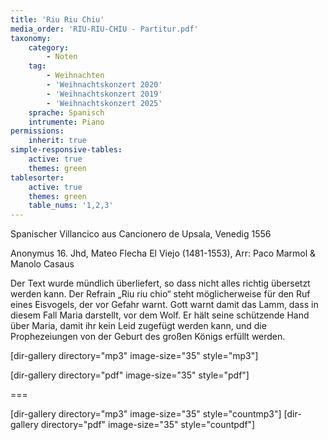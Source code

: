 ```yaml
---
title: 'Riu Riu Chiu'
media_order: 'RIU-RIU-CHIU - Partitur.pdf'
taxonomy:
    category:
        - Noten
    tag:
        - Weihnachten
        - 'Weihnachtskonzert 2020'
        - 'Weihnachtskonzert 2019'
        - 'Weihnachtskonzert 2025'
    sprache: Spanisch
    intrumente: Piano
permissions:
    inherit: true
simple-responsive-tables:
    active: true
    themes: green
tablesorter:
    active: true
    themes: green
    table_nums: '1,2,3'
---
```


Spanischer Villancico aus Cancionero de Upsala, Venedig 1556

Anonymus 16. Jhd, Mateo Flecha El Viejo (1481-1553), Arr: Paco Marmol & Manolo Casaus

Der Text wurde mündlich überliefert, so dass nicht alles richtig übersetzt werden kann. Der Refrain „Riu riu chio“  steht möglicherweise für den Ruf eines Eisvogels, der vor Gefahr warnt. Gott warnt damit das Lamm, dass in diesem Fall Maria darstellt, vor dem Wolf. Er hält seine schützende Hand über Maria, damit ihr kein Leid zugefügt werden kann, und die Prophezeiungen von der Geburt des großen Königs erfüllt werden. 

[dir-gallery directory="mp3" image-size="35" style="mp3"]

[dir-gallery directory="pdf" image-size="35" style="pdf"]

===

[dir-gallery directory="mp3" image-size="35" style="countmp3"]
[dir-gallery directory="pdf" image-size="35" style="countpdf"]